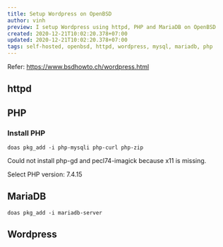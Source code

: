 ```yaml
---
title: Setup Wordpress on OpenBSD
author: vinh
preview: I setup Wordpress using httpd, PHP and MariaDB on OpenBSD
created: 2020-12-21T10:02:20.378+07:00
updated: 2020-12-21T10:02:20.378+07:00
tags: self-hosted, openbsd, httpd, wordpress, mysql, mariadb, php
---
```


Refer: <https://www.bsdhowto.ch/wordpress.html>

## httpd

## PHP

### Install PHP

`doas pkg_add -i php-mysqli php-curl php-zip`

Could not install php-gd and pecl74-imagick because x11 is missing.

Select PHP version: 7.4.15

## MariaDB

`doas pkg_add -i mariadb-server`

## Wordpress
